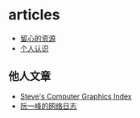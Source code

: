# articles

- [留心的资源](../articles/resource.md)
- [个人认识](../articles/personal.ideas.md)


## 他人文章

- [Steve's Computer Graphics Index](http://steve.hollasch.net/cgindex/)
- [阮一峰的网络日志](http://www.ruanyifeng.com/blog/archives.html)